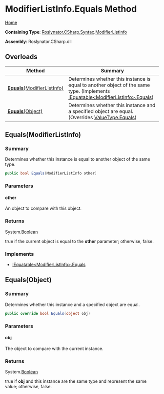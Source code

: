 # ModifierListInfo\.Equals Method

[Home](../../../../../README.md)

**Containing Type**: [Roslynator.CSharp.Syntax](../../README.md)\.[ModifierListInfo](../README.md)

**Assembly**: Roslynator\.CSharp\.dll

## Overloads

| Method | Summary |
| ------ | ------- |
| [**Equals**(ModifierListInfo)](#Roslynator_CSharp_Syntax_ModifierListInfo_Equals_Roslynator_CSharp_Syntax_ModifierListInfo_) | Determines whether this instance is equal to another object of the same type\. \(Implements [IEquatable\<ModifierListInfo>.Equals](https://docs.microsoft.com/en-us/dotnet/api/system.iequatable-1.equals)\) |
| [**Equals**(Object)](#Roslynator_CSharp_Syntax_ModifierListInfo_Equals_System_Object_) | Determines whether this instance and a specified object are equal\. \(Overrides [ValueType.Equals](https://docs.microsoft.com/en-us/dotnet/api/system.valuetype.equals)\) |

## Equals\(ModifierListInfo\)<a name="Roslynator_CSharp_Syntax_ModifierListInfo_Equals_Roslynator_CSharp_Syntax_ModifierListInfo_"></a>

### Summary

Determines whether this instance is equal to another object of the same type\.

```csharp
public bool Equals(ModifierListInfo other)
```

### Parameters

#### other

An object to compare with this object\.

### Returns

System\.[Boolean](https://docs.microsoft.com/en-us/dotnet/api/system.boolean)

true if the current object is equal to the **other** parameter; otherwise, false\.

### Implements

* [IEquatable\<ModifierListInfo>.Equals](https://docs.microsoft.com/en-us/dotnet/api/system.iequatable-1.equals)

## Equals\(Object\)<a name="Roslynator_CSharp_Syntax_ModifierListInfo_Equals_System_Object_"></a>

### Summary

Determines whether this instance and a specified object are equal\.

```csharp
public override bool Equals(object obj)
```

### Parameters

#### obj

The object to compare with the current instance\. 

### Returns

System\.[Boolean](https://docs.microsoft.com/en-us/dotnet/api/system.boolean)

true if **obj** and this instance are the same type and represent the same value; otherwise, false\. 